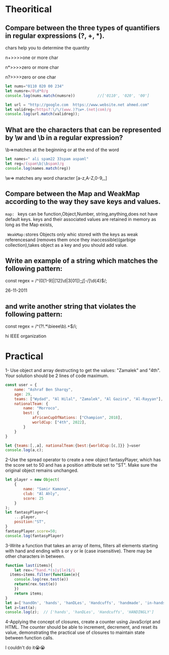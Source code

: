 # Theoritical
## Compare between the three types of quantifiers in regular expressions (?, +, *).
chars help you to determine the quantity

n+>>>>one or more char


n*>>>>zero or more char 


n?>>>>zero or one  char


``` js
let nums="0110 020 00 234"
let numsre=/0\d*0/g
console.log(nums.match(numsre))          //['0110', '020', '00']

```

``` js
let url = "http://google.com  https://www.website.net ahmed.com"
let validreg=/https?:\/\/(www.)?\w+.(net|com)/g
console.log(url.match(validreg));

```



## What are the characters that can be represented by \w and \b in a regular expression?

\b=>matches at the beginning or at the end of the word

``` js
let names=" ali spam22 33spam aspaml"
let reg=/(spam\b|\bspam)/g
console.log(names.match(reg))
```
\w=> matches any word character [a-z,A-Z,0-9,_]


## Compare between the Map and WeakMap according to the way they save keys and values.
`map: ` keys can be function,Object,Number, string,anything,does not have default keys. keys and their associated values are retained in memory as long as the Map exists, 

` WeakMap:`stores Objects only whic stored with the keys as weak referencesand (removes them once they inaccessible)(garbige collection),takes object as a key and you should add value.


## Write an example of a string which matches the following pattern:
const regex = /^(0[1-9]|[12]\d|3[01])[-\/](0[1-9]|1[0-2])[-\/]\d{4}$/;

26-11-2011



## and write another string that violates the following pattern:
const regex = /^(?!.*\bieee\b).+$/i;


hi IEEE organization

# Practical 
1-  Use object and array destructing to get the values: "Zamalek" and "4th". Your solution should be 2 lines of code maximum.

``` js
const user = {
    name: "Ashraf Ben Sharqy",
    age: 29,
    teams: ["Wydad", "Al Hilal", "Zamalek", "Al Gazira", "Al-Rayyan"],
    nationalTeam: {
        name: "Morroco",
        best: {
            africanCupOfNations: ["Champion", 2018],
            worldCup: ["4th", 2022],
        }
    }
}

let {teams:[,,a], nationalTeam:{best:{worldCup:[c,]}} }=user
console.log(a,c);
```



2-Use the spread operator to create a new object fantasyPlayer, which has the score set to 50 and has a position attribute set to "ST". Make sure the original object remains unchanged.

``` js
let player = new Object(
    {
        name: "Samir Kamona",
        club: "Al Ahly",
        score: 25
    }
);
let fantasyPlayer={
    ...player,
    position:"ST",
}
fantasyPlayer.score=50;
console.log(fantasyPlayer)
```


3-Write a function that takes an array of items, filters all elements starting with hand and ending with s or y or le (case insensitive). There may be other characters in between.

``` js
function last(items){
    let rex=/^hand.*(s|y|le)$/i
  items=items.filter(function(e){
    console.log(rex.test(e))
    return(rex.test(e))
    })
    return items;
}
let a=['handOn', 'hands', 'hanDLes', 'Handcuffs', 'handmade', 'in-hands', 'HANDINGLY']
let z=last(a);
console.log(z);  // ['hands', 'hanDLes', 'Handcuffs', 'HANDINGLY']
```

4-Applying the concept of closures, create a counter using JavaScript and HTML. The counter should be able to increment, decrement, and reset its value, demonstrating the practical use of closures to maintain state between function calls.


I couldn't do it😭😭